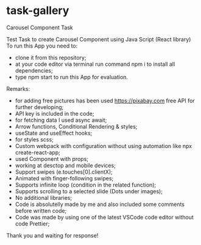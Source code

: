 # task-gallery
Carousel Component Task

Test Task to create Carousel Component using Java Script (React library)
To run this App you need to:
- clone it from this repository;
- at your code editor via terminal run command npm i to install all dependencies;
- type npm start to run this App for evaluation.


Remarks:
- for adding free pictures has been used https://pixabay.com free API for further developing;
- API key is included in the code;
- for fetching data I used async await;
- Arrow functions, Conditional Rendering & styles;
- useState and useEffect hooks;
- for styles scss;
- Custom webpack with configuration without using automation like npx create-react-app;
- used Component with props;
- working at desctop and mobile devices;
- Support swipes (e.touches[0].clientX);
- Animated with finger-following swipes;
- Supports infinite loop (condition in the related function);
- Supports scrolling to a selected slide (Dots under images);
- No additional libraries;
- Code is absolutelly made by me and also included some comments before written code;
- Code was made by using one of the latest VSCode code editor without code Prettier;


Thank you and waiting for response!
